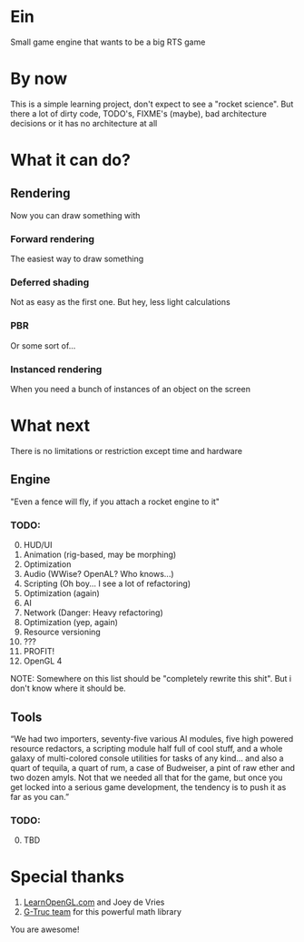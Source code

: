 # Ein
Small game engine that wants to be a big RTS game

# By now
This is a simple learning project, don't expect to see a "rocket science". But there a lot of dirty code, TODO's, FIXME's (maybe), bad architecture decisions or it has no architecture at all

# What it can do?
## Rendering
Now you can draw something with
### Forward rendering
The easiest way to draw something
### Deferred shading
Not as easy as the first one. But hey, less light calculations
### PBR
Or some sort of...
### Instanced rendering
When you need a bunch of instances of an object on the screen 

# What next 
There is no limitations or restriction except time and hardware
## Engine
"Even a fence will fly, if you attach a rocket engine to it"
### TODO:
0. HUD/UI
1. Animation (rig-based, may be morphing)
2. Optimization 
3. Audio (WWise? OpenAL? Who knows...)
4. Scripting (Oh boy... I see a lot of refactoring)
5. Optimization (again) 
6. AI
7. Network (Danger: Heavy refactoring)
8. Optimization (yep, again) 
9. Resource versioning
10. ???
11. PROFIT!
12. OpenGL 4

NOTE: Somewhere on this list should be "completely rewrite this shit". But i don't know where it should be.

## Tools
“We had two importers, seventy-five various AI modules, five high powered resource redactors, a scripting module half full of cool stuff, and a whole galaxy of multi-colored console utilities for tasks of any kind... and also a quart of tequila, a quart of rum, a case of Budweiser, a pint of raw ether and two dozen amyls.
Not that we needed all that for the game, but once you get locked into a serious game development, the tendency is to push it as far as you can.”
### TODO:
0. TBD 

# Special thanks
1. [LearnOpenGL.com](https://learnopengl.com) and Joey de Vries
2. [G-Truc team](https://g-truc.net) for this powerful math library

You are awesome!

